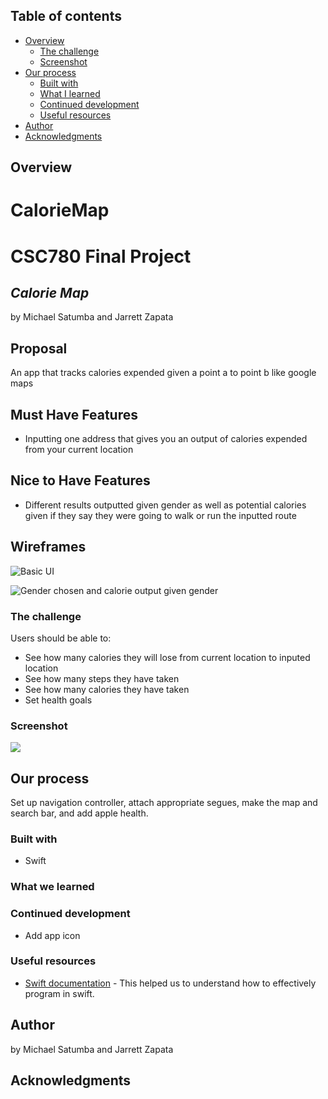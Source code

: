 


## Table of contents

- [Overview](#overview)
  - [The challenge](#the-challenge)
  - [Screenshot](#screenshot)
- [Our process](#my-process)
  - [Built with](#built-with)
  - [What I learned](#what-i-learned)
  - [Continued development](#continued-development)
  - [Useful resources](#useful-resources)
- [Author](#author)
- [Acknowledgments](#acknowledgments)

<!-- **Note: Delete this note and update the table of contents based on what sections you keep.** -->

## Overview

# CalorieMap
# CSC780 Final Project
## _Calorie Map_
by Michael Satumba and Jarrett Zapata

## Proposal
An app that tracks calories expended given a point a to point b like google maps

## Must Have Features

- Inputting one address that gives you an output of calories expended from your current location

## Nice to Have Features
- Different results outputted given gender as well as potential calories given if they say they were going to walk or run the inputted route

## Wireframes

![Basic UI](/images/wireframe1.png)

![Gender chosen and calorie output given gender](/images/wireframe2.png)

### The challenge

Users should be able to:

- See how many calories they will lose from current location to inputed location
- See how many steps they have taken
- See how many calories they have taken
- Set health goals

### Screenshot

![](<./public/localhost_3000_(iPhone%2012%20Pro).png>)


## Our process

Set up navigation controller, attach appropriate segues, make the map and search bar, and add apple health.

### Built with

- Swift

### What we learned



### Continued development

<!-- Use this section to outline areas that you want to continue focusing on in future projects. These could be concepts you're still not completely comfortable with or techniques you found useful that you want to refine and perfect. -->

- Add app icon

<!-- **Note: Delete this note and the content within this section and replace with your own plans for continued development.** -->

### Useful resources

- [Swift documentation](https://www.swift.org/documentation/) - This helped us to understand how to effectively program in swift.

<!-- - [Example resource 2](https://www.example.com) - This is an amazing article which helped me finally understand XYZ. I'd recommend it to anyone still learning this concept.

**Note: Delete this note and replace the list above with resources that helped you during the challenge. These could come in handy for anyone viewing your solution or for yourself when you look back on this project in the future.** -->

## Author

by Michael Satumba and Jarrett Zapata

<!-- **Note: Delete this note and add/remove/edit lines above based on what links you'd like to share.** -->

## Acknowledgments

<!-- This is where you can give a hat tip to anyone who helped you out on this project. Perhaps you worked in a team or got some inspiration from someone else's solution. This is the perfect place to give them some credit. -->


<!-- **Note: Delete this note and edit this section's content as necessary. If you completed this challenge by yourself, feel free to delete this section entirely.** -->

